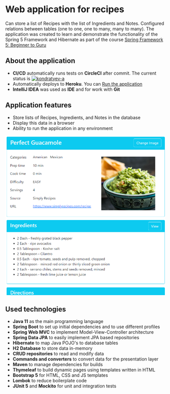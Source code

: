 # Web application for recipes
Can store a list of Recipes with the list of Ingredients and Notes. Configured relations between tables (one to one, one to many, many to many). The application was created to learn and demonstrate the functionality of the Spring 5 Framework and Hibernate as part of the course [Spring Framework 5: Beginner to Guru](https://www.udemy.com/course/spring-framework-5-beginner-to-guru/)

## About the application
- **CI/CD** automatically runs tests on **CircleCI** after commit. The current status is [![kondratyev-a](https://circleci.com/gh/kondratyev-a/spring5-recipe-app.svg?style=svg)](https://circleci.com/gh/kondratyev-a/spring5-recipe-app)
- Automatically deploys to **Heroku**. You can [Run the application](https://spring5-recipes.herokuapp.com/)
- **IntelliJ IDEA** was used as **IDE** and for work with **Git**
 
## Application features
- Store lists of Recipes, Ingredients, and Notes in the database
- Display this data in a browser
- Ability to run the application in any environment  

![Application screenshot](images/recipes.png)

## Used technologies
- **Java 11** as the main programming language
- **Spring Boot** to set up initial dependencies and to use different profiles
- **Spring Web MVC** to implement Model-View-Controller architecture
- **Spring Data JPA** to easily implement JPA based repositories
- **Hibernate** to map Java POJO's to database tables
- **H2 Database** to store data in-memory
- **CRUD repositories** to read and modify data
- **Commands and converters** to convert data for the presentation layer
- **Maven** to manage dependencies for builds
- **Thymeleaf** to build dynamic pages using templates written in HTML
- **Bootstrap 5** for HTML, CSS and JS templates
- **Lombok** to reduce boilerplate code
- **JUnit 5** and **Mockito** for unit and integration tests